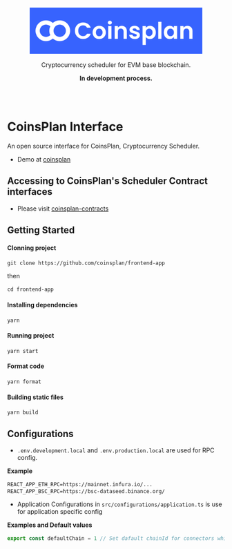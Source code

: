 <p align="center">
  <img src="https://github.com/coinsplan/resources/blob/main/logos/icon-full.png?raw=true" width="400px"/>
</p>
<p align="center">Cryptocurrency scheduler for EVM base blockchain.</p>
<p align="center"><b>In development process.</b></p>

<br />
<br />

# CoinsPlan Interface
An open source interface for CoinsPlan, Cryptocurrency Scheduler.
- Demo at [coinsplan](https://coinsplan.web.app/)

## Accessing to CoinsPlan's Scheduler Contract interfaces
- Please visit [coinsplan-contracts](https://github.com/coinsplan/contracts)

## Getting Started

#### Clonning project
```shell
git clone https://github.com/coinsplan/frontend-app
```

then

```shell
cd frontend-app
```

#### Installing dependencies
```shell
yarn
```

#### Running project
```shell
yarn start
```

#### Format code
```shell
yarn format
```

#### Building static files
```shell
yarn build
```
## Configurations
- `.env.development.local` and `.env.production.local` are used for RPC config.

**Example**
```
REACT_APP_ETH_RPC=https://mainnet.infura.io/...
REACT_APP_BSC_RPC=https://bsc-dataseed.binance.org/
```

- Application Configurations in `src/configurations/application.ts` is use for application specific config

**Examples and Default values**
```ts
export const defaultChain = 1 // Set dafault chainId for connectors while connecting to wallet web3 provider.
```
